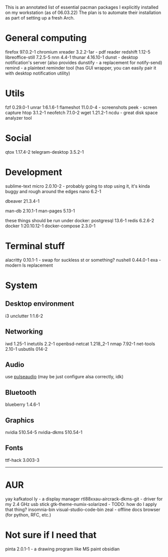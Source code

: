 This is an annotated list of essential pacman packages I explicitly installed on my workstation (as of 06.03.22)
The plan is to automate their installation as part of setting up a fresh Arch. 

# General computing
firefox 97.0.2-1
chromium
xreader 3.2.2-1ar - pdf reader
redshift 1.12-5
libreoffice-still 7.2.5-5
nnn 4.4-1
thunar 4.16.10-1
dunst - desktop notification's server (also provides dunstify - a replacement for notify-send)
remind - a plaintext reminder tool (has GUI wrapper, you can easily pair it with desktop notification utility)


# Utils
fzf 0.29.0-1
unrar 1:6.1.6-1
flameshot 11.0.0-4 - screenshots
peek - screen capture
htop 3.1.2-1
neofetch 7.1.0-2
wget 1.21.2-1
ncdu - great disk space analyzer tool

# Social
qtox 1.17.4-2
telegram-desktop 3.5.2-1


# Development
sublime-text 
micro 2.0.10-2 - probably going to stop using it, it's kinda buggy and rough around the edges
nano 6.2-1

dbeaver 21.3.4-1

man-db 2.10.1-1
man-pages 5.13-1

these things should be run under docker:
    postgresql 13.6-1
    redis 6.2.6-2
    docker 1:20.10.12-1
    docker-compose 2.3.0-1


# Terminal stuff
alacritty 0.10.1-1 - swap for suckless st or something?
nushell 0.44.0-1
exa - modern ls replacement




# System

## Desktop environment
i3
unclutter 1:1.6-2

## Networking
iwd 1.25-1
inetutils 2.2-1
openbsd-netcat 1.218_2-1
nmap 7.92-1
net-tools 2.10-1
usbutils 014-2


## Audio
use [pulseaudio](https://wiki.archlinux.org/title/PulseAudio)
(may be just configure alsa correctly, idk)


## Bluetooth
blueberry 1.4.6-1


## Graphics
nvidia 510.54-5
nvidia-dkms 510.54-1

## Fonts
ttf-hack 3.003-3


---


# AUR
yay
kafkatool
ly - a display manager
rtl88xxau-aircrack-dkms-git - driver for my 2.4 GHz usb stick
gtk-theme-numix-solarized - TODO: how do I apply that thing?
insomnia-bin
visual-studio-code-bin
zeal - offline docs browser (for python, RFC, etc.)


# Not sure if I need that
pinta 2.0.1-1 - a drawing program like MS paint
obsidian

